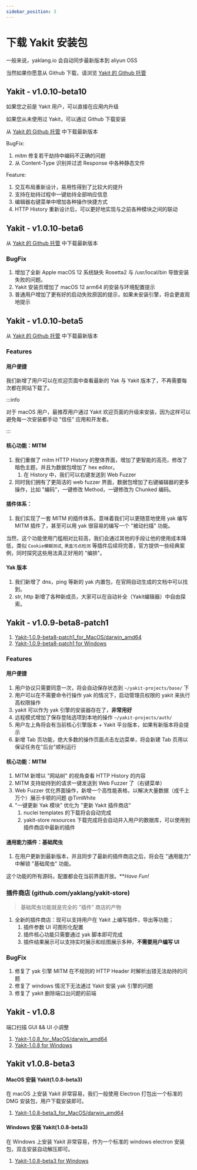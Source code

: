 ```yaml
---
sidebar_position: 3
---
```


# 下载 Yakit 安装包

一般来说，yaklang.io 会自动同步最新版本到 aliyun OSS

当然如果你愿意从 Github 下载，请浏览 [Yakit 的 Github 托管](https://github.com/yaklang/yakit/releases)

## Yakit - v1.0.10-beta10

如果您之前是 Yakit 用户，可以直接在应用内升级

如果您从未使用过 Yakit，可以通过 Github 下载安装

从 [Yakit 的 Github 托管](https://github.com/yaklang/yakit/releases) 中下载最新版本

BugFix:

1. mitm 修复若干劫持中编码不正确的问题
1. 从 Content-Type 识别并过滤 Response 中各种静态文件

Feature:

1. 交互布局重新设计，易用性得到了比较大的提升
1. 支持在劫持过程中一键劫持全部响应信息
1. 编辑器右键菜单中增加各种操作快捷方式
1. HTTP History 重新设计后，可以更好地实现与之前各种模块之间的联动

## Yakit - v1.0.10-beta6

从 [Yakit 的 Github 托管](https://github.com/yaklang/yakit/releases) 中下载最新版本

### BugFix

1. 增加了全新 Apple macOS 12 系统缺失 Rosetta2 与 /usr/local/bin 导致安装失败的问题。
2. Yakit 安装页增加了 macOS 12 arm64 的安装与环境配置提示
3. 普通用户增加了更有好的启动失败原因的提示，如果未安装引擎，将会更直观地提示

## Yakit - v1.0.10-beta5

从 [Yakit 的 Github 托管](https://github.com/yaklang/yakit/releases) 中下载最新版本 

### Features

#### 用户便捷

我们新增了用户可以在欢迎页面中查看最新的 Yak 与 Yakit 版本了，不再需要每次都在网站下载了。

:::info

对于 macOS 用户，最推荐用户通过 Yakit 欢迎页面的升级来安装，因为这样可以避免每一次安装都手动 "信任" 应用和开发者。

:::


#### 核心功能：MITM

1. 我们重做了 mitm HTTP History 的整体界面，增加了更智能的高亮，修改了暗色主题，并且为数据包增加了 hex editor。
    1. 在 History 中，我们可以右键发送到 Web Fuzzer 
1. 同时我们拥有了更简洁的 web fuzzer 界面，数据包增加了右键编辑器的更多操作，比如 "编码"，一键修改 Method，一键修改为 Chunked 编码。

#### 插件体系：

1. 我们实现了一套 MITM 的插件体系，意味着我们可以更随意地使用 yak 编写 MITM 插件了，甚至可以用 yak 很容易的编写一个 "被动扫描" 功能。

当然，这个功能使用门槛相对比较高，我们会通过其他的手段让他的使用成本降低，类似 `Cookie模糊测试`, `黑盒污点检测` 等插件后续将完善，官方提供一些经典案例，同时探究这些用法真正好用的 "编排"。

#### Yak 版本

1. 我们新增了 dns，ping 等新的 yak 内置包，在官网自动生成的文档中可以找到。
1. str, http 新增了各种新成员，大家可以在自动补全（Yakit编辑器）中自由探索。

## Yakit - v1.0.9-beta8-patch1

1. [Yakit-1.0.9-beta8-patch1_for_MacOS/darwin_amd64](https://yaklang.oss-cn-beijing.aliyuncs.com/yak/1.0.9-beta8-patch1/Yakit-1.0.9-beta8-patch1-darwin-amd64.dmg)
1. [Yakit-1.0.9-beta8-patch1 for Windows](https://yaklang.oss-cn-beijing.aliyuncs.com/yak/1.0.9-beta8-patch1/Yakit-1.0.9-beta8-patch1-windows-amd64.exe)

### Features

#### 用户便捷

1. 用户协议只需要同意一次，将会自动保存状态到 `~/yakit-projects/base/` 下
1. 用户可以在不需要命令行操作 yak 的情况下，启动管理员权限的 yakit 来执行高权限操作
1. yakit 可以作为 yak 引擎的安装器存在了，**非常用好**
1. 远程模式增加了保存登陆选项到本地的操作 `~/yakit-projects/auth/`
1. 用户左上角将会有当前核心引擎版本 + Yakit 平台版本，如果有新版本将会提示
1. 新增 Tab 页功能，绝大多数的操作页面点击左边菜单，将会新建 Tab 页用以保证任务在"后台"顺利运行

#### 核心功能：MITM

1. MITM 新增以 "网站树" 的视角查看 HTTP History 的内容
1. MITM 支持劫持到的请求一键发送到 Web Fuzzer 了（右键菜单）
1. Web Fuzzer 优化界面操作，新增一个高性能表格，以解决大量数据（成千上万个）展示卡顿的问题 @TimWhite
1. "一键更新 Yak 模块" 优化为 "更新 Yakit 插件商店"
    1. nuclei templates 的下载将会自动完成
    1. yakit-store resources 下载完成将会自动并入用户的数据库，可以使用到插件商店中最新的插件

#### 通用能力插件：基础爬虫

1. 在用户更新到最新版本，并且同步了最新的插件商店之后，将会在 "通用能力" 中解锁 "基础爬虫" 功能。

这个功能的所有源码，配置都会在当前界面开放。***Have Fun!*

### 插件商店 (github.com/yaklang/yakit-store)

> 基础爬虫功能就是完全的 "插件" 商店的产物

1. 全新的插件商店：现可以支持用户在 Yakit 上编写插件，导出等功能；
    1. 插件参数 UI 可图形化配置
    1. 插件核心功能只需要通过 yak 脚本即可完成
    1. 插件结果展示可以支持实时展示和绘图展示多种，**不需要用户编写 UI**

### BugFix

1. 修复了 yak 引擎 MITM 在不规则的 HTTP Header 时解析出错无法劫持的问题
1. 修复了 windows 情况下无法通过 Yakit 安装 yak 引擎的问题
1. 修复了 yakit 删除端口出问题的前端

## Yakit - v1.0.8

端口扫描 GUI && UI 小调整

1. [Yakit-1.0.8_for_MacOS/darwin_amd64](https://yaklang.oss-cn-beijing.aliyuncs.com/yak/1.0.8/Yakit-1.0.8-darwin-amd64.dmg)
1. [Yakit-1.0.8 for Windows](https://yaklang.oss-cn-beijing.aliyuncs.com/yak/1.0.8/Yakit-1.0.8-windows-amd64.exe)

## Yakit v1.0.8-beta3

#### MacOS 安装 Yakit(1.0.8-beta3)

在 macOS 上安装 Yakit 非常容易，我们一般使用 Electron 打包出一个标准的 DMG 安装包，用户下载安装即可。
1. [Yakit-1.0.8-beta3_for_MacOS/darwin_amd64](https://yaklang.oss-cn-beijing.aliyuncs.com/yak/1.0.8-beta3/Yakit-1.0.8-beta3-darwin-amd64.dmg)

#### Windows 安装 Yakit(1.0.8-beta3)

在 Windows 上安装 Yakit 非常容易，作为一个标准的 windows electron 安装包，双击安装自动解压即可。
1. [Yakit-1.0.8-beta3 for Windows](https://yaklang.oss-cn-beijing.aliyuncs.com/yak/1.0.8-beta3/Yakit-1.0.8-beta3-windows-amd64.exe)
